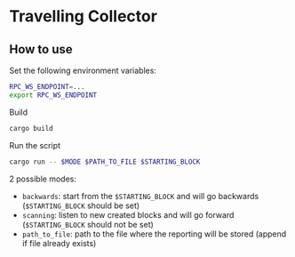 # Travelling Collector

## How to use

Set the following environment variables:

```bash
RPC_WS_ENDPOINT=...
export RPC_WS_ENDPOINT
```

Build

```bash
cargo build
```

Run the script

```bash
cargo run -- $MODE $PATH_TO_FILE $STARTING_BLOCK
```

2 possible modes:

- `backwards`: start from the `$STARTING_BLOCK` and will go backwards (`$STARTING_BLOCK` should be set)
- `scanning`: listen to new created blocks and will go forward (`$STARTING_BLOCK` should not be set)
- `path_to_file`: path to the file where the reporting will be stored (append if file already exists)
